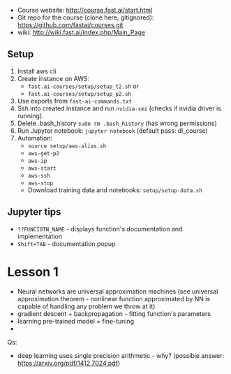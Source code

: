 * Course website:
http://course.fast.ai/start.html
* Git repo for the course (clone here, gitignored):
https://github.com/fastai/courses.git
* wiki:
http://wiki.fast.ai/index.php/Main_Page



## Setup
1. Install aws cli
1. Create instance on AWS:
    * `fast.ai-courses/setup/setup_t2.sh` or
    * `fast.ai-courses/setup/setup_p2.sh`
1. Use exports from `fast-ai-commands.txt`
1. Ssh into created instance and run `nvidia-smi` (checks if nvidia driver is running).
1. Delete .bash_history `sudo rm .bash_history` (has wrong permissions)
1. Run Jupyter notebook: `jupyter notebook` (default pass: dl_course)
1. Automation:
    * `source setup/aws-alias.sh`
    * `aws-get-p2`
    * `aws-ip`
    * `aws-start`
    * `aws-ssh`
    * `aws-stop`
    * Download training data and notebooks: `setup/setup-data.sh`


## Jupyter tips
* `??FUNCIOTN_NAME` - displays function's documentation and implementation
* `Shift+TAB` - documentation popup


# Lesson 1
* Neural networks are universal approximation machines (see universal approximation theorem - nonlinear function approximated by NN is capable of handling any problem we throw at it)
* gradient descent + backpropagation - fitting function's parameters
* learning pre-trained model = fine-tuning
*

Qs:
* deep learning uses single precision arithmetic - why? (possible answer: https://arxiv.org/pdf/1412.7024.pdf)
